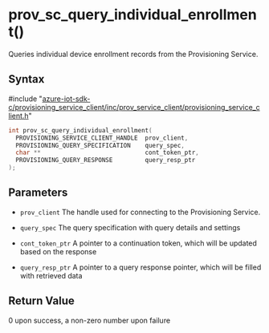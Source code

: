 # prov_sc_query_individual_enrollment()

Queries individual device enrollment records from the Provisioning Service.

## Syntax

\#include "[azure-iot-sdk-c/provisioning_service_client/inc/prov_service_client/provisioning_service_client.h](../provisioning-service-client-h.md)"  
```C
int prov_sc_query_individual_enrollment(
  PROVISIONING_SERVICE_CLIENT_HANDLE  prov_client,
  PROVISIONING_QUERY_SPECIFICATION    query_spec,
  char **                             cont_token_ptr,
  PROVISIONING_QUERY_RESPONSE         query_resp_ptr
);
```

## Parameters
* `prov_client` The handle used for connecting to the Provisioning Service. 

* `query_spec` The query specification with query details and settings 

* `cont_token_ptr` A pointer to a continuation token, which will be updated based on the response 

* `query_resp_ptr` A pointer to a query response pointer, which will be filled with retrieved data

## Return Value
0 upon success, a non-zero number upon failure

